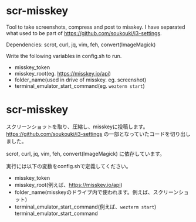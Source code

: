 # scr-misskey
Tool to take screenshots, compress and post to misskey. I have separated what used to be part of https://github.com/soukouki/i3-settings. 

Dependencies: scrot, curl, jq, vim, feh, convert(ImageMagick)

Write the following variables in config.sh to run.

- misskey_token
- misskey_root(eg. https://misskey.io/api)
- folder_name(used in drive of misskey. eg. screenshot)
- terminal_emulator_start_command(eg. `wezterm start`)

# scr-misskey
スクリーンショットを取り、圧縮し、misskeyに投稿します。 https://github.com/soukouki/i3-settings の一部となっていたコードを切り出しました。

scrot, curl, jq, vim, feh, convert(ImageMagick) に依存しています。

実行には以下の変数をconfig.shで定義してください。

- misskey_token
- misskey_root(例えば、https://misskey.io/api)
- folder_name(misskeyのドライブ内で使われます。例えば、スクリーンショット)
- terminal_emulator_start_command(例えば、`wezterm start`)
terminal_emulator_start_command
